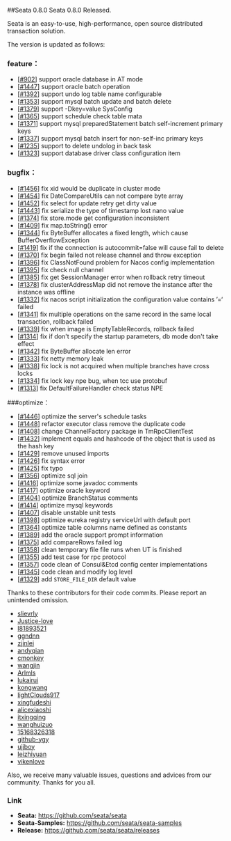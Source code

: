 ##Seata 0.8.0 
Seata 0.8.0 Released.

Seata is an easy-to-use, high-performance, open source distributed transaction solution.

The version is updated as follows:

### feature：
- [[#902](https://github.com/seata/seata/pull/902)] support oracle database in AT mode
- [[#1447](https://github.com/seata/seata/pull/1447)] support oracle batch operation
- [[#1392](https://github.com/seata/seata/pull/1392)] support undo log table name configurable 
- [[#1353](https://github.com/seata/seata/pull/1353)] support mysql batch update and batch delete
- [[#1379](https://github.com/seata/seata/pull/1379)] support -Dkey=value SysConfig
- [[#1365](https://github.com/seata/seata/pull/1365)] support schedule check table mata
- [[#1371](https://github.com/seata/seata/pull/1371)] support mysql preparedStatement batch self-increment primary keys
- [[#1337](https://github.com/seata/seata/pull/1337)] support mysql batch insert for non-self-inc primary keys
- [[#1235](https://github.com/seata/seata/pull/1235)] support to delete undolog in back task
- [[#1323](https://github.com/seata/seata/pull/1323)] support database driver class configuration item


### bugfix：
- [[#1456](https://github.com/seata/seata/pull/1456)] fix xid would be duplicate in cluster mode
- [[#1454](https://github.com/seata/seata/pull/1454)] fix DateCompareUtils can not compare byte array 
- [[#1452](https://github.com/seata/seata/pull/1452)] fix select for update retry get dirty value
- [[#1443](https://github.com/seata/seata/pull/1443)] fix serialize the type of timestamp lost nano value
- [[#1374](https://github.com/seata/seata/pull/1374)] fix store.mode get configuration inconsistent
- [[#1409](https://github.com/seata/seata/pull/1409)] fix map.toString() error
- [[#1344](https://github.com/seata/seata/pull/1344)] fix ByteBuffer allocates a fixed length, which cause BufferOverflowException
- [[#1419](https://github.com/seata/seata/pull/1419)] fix if the connection is autocommit=false will cause fail to delete
- [[#1370](https://github.com/seata/seata/pull/1370)] fix begin failed not release channel and throw exception
- [[#1396](https://github.com/seata/seata/pull/1396)] fix ClassNotFound problem for Nacos config implementation
- [[#1395](https://github.com/seata/seata/pull/1395)] fix check null channel
- [[#1385](https://github.com/seata/seata/pull/1385)] fix get SessionManager error when rollback retry timeout
- [[#1378](https://github.com/seata/seata/pull/1378)] fix clusterAddressMap did not remove the instance after the instance was offline
- [[#1332](https://github.com/seata/seata/pull/1332)] fix nacos script initialization the configuration value contains ’=‘ failed
- [[#1341](https://github.com/seata/seata/pull/1341)] fix multiple operations on the same record in the same local transaction, rollback failed
- [[#1339](https://github.com/seata/seata/pull/1339)] fix when image is EmptyTableRecords, rollback failed
- [[#1314](https://github.com/seata/seata/pull/1314)] fix if don't specify the startup parameters, db mode don't take effect
- [[#1342](https://github.com/seata/seata/pull/1342)] fix ByteBuffer allocate len error
- [[#1333](https://github.com/seata/seata/pull/1333)] fix netty memory leak
- [[#1338](https://github.com/seata/seata/pull/1338)] fix lock is not acquired when multiple branches have cross locks
- [[#1334](https://github.com/seata/seata/pull/1334)]  fix lock key npe bug, when tcc use protobuf
- [[#1313](https://github.com/seata/seata/pull/1313)] fix DefaultFailureHandler check status NPE


###optimize： 
- [[#1446](https://github.com/seata/seata/pull/1446)] optimize the server's schedule tasks 
- [[#1448](https://github.com/seata/seata/pull/1448)] refactor executor class remove the duplicate code 
- [[#1408](https://github.com/seata/seata/pull/1408)] change ChannelFactory package in TmRpcClientTest 
- [[#1432](https://github.com/seata/seata/pull/1432)] implement equals and hashcode of the object that is used as the hash key 
- [[#1429](https://github.com/seata/seata/pull/1429)] remove unused imports 
- [[#1426](https://github.com/seata/seata/pull/1426)] fix syntax error 
- [[#1425](https://github.com/seata/seata/pull/1425)] fix typo 
- [[#1356](https://github.com/seata/seata/pull/1356)] optimize sql join 
- [[#1416](https://github.com/seata/seata/pull/1416)] optimize some javadoc comments
- [[#1417](https://github.com/seata/seata/pull/1417)] optimize oracle keyword
- [[#1404](https://github.com/seata/seata/pull/1404)] optimize BranchStatus comments
- [[#1414](https://github.com/seata/seata/pull/1414)] optimize mysql keywords
- [[#1407](https://github.com/seata/seata/pull/1407)] disable unstable unit tests
- [[#1398](https://github.com/seata/seata/pull/1398)] optimize eureka registry serviceUrl with default port
- [[#1364](https://github.com/seata/seata/pull/1364)] optimize table columns name defined as constants 
- [[#1389](https://github.com/seata/seata/pull/1389)] add the oracle support prompt information
- [[#1375](https://github.com/seata/seata/pull/1375)] add compareRows failed log
- [[#1358](https://github.com/seata/seata/pull/1358)] clean temporary file file runs when UT is finished
- [[#1355](https://github.com/seata/seata/pull/1355)] add test case for rpc protocol
- [[#1357](https://github.com/seata/seata/pull/1357)] code clean of Consul&Etcd config center implementations
- [[#1345](https://github.com/seata/seata/pull/1345)] code clean and modify log level
- [[#1329](https://github.com/seata/seata/pull/1329)] add `STORE_FILE_DIR` default value


Thanks to these contributors for their code commits. Please report an unintended omission.  

- [slievrly](https://github.com/slievrly)
- [Justice-love](https://github.com/Justice-love)
- [l81893521](https://github.com/l81893521)
- [ggndnn](https://github.com/ggndnn)
- [zjinlei](https://github.com/zjinlei)
- [andyqian](https://github.com/andyqian)
- [cmonkey](https://github.com/cmonkey)
- [wangjin](https://github.com/wangjin)
- [Arlmls](https://github.com/Arlmls)
- [lukairui](https://github.com/lukairui)
- [kongwang](https://github.com/kongwang)
- [lightClouds917](https://github.com/lightClouds917)
- [xingfudeshi](https://github.com/xingfudeshi)
- [alicexiaoshi](https://github.com/alicexiaoshi)
- [itxingqing](https://github.com/itxingqing)
- [wanghuizuo](https://github.com/wanghuizuo)
- [15168326318](https://github.com/15168326318)
- [github-ygy](https://github.com/github-ygy)
- [ujjboy](https://github.com/ujjboy)
- [leizhiyuan](https://github.com/leizhiyuan)
- [vikenlove](https://github.com/vikenlove)

Also, we receive many valuable issues, questions and advices from our community. Thanks for you all.

### Link
- **Seata:** https://github.com/seata/seata  
- **Seata-Samples:** https://github.com/seata/seata-samples   
- **Release:** https://github.com/seata/seata/releases